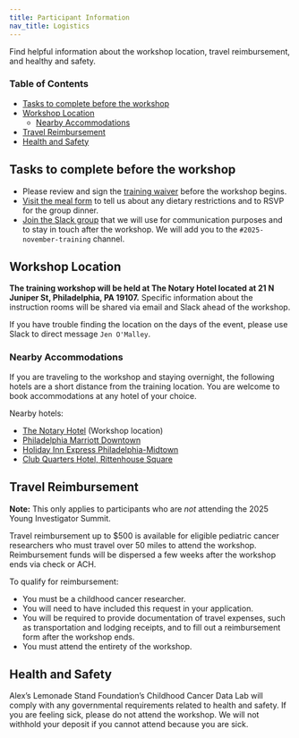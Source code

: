 ```yaml
---
title: Participant Information
nav_title: Logistics
---
```



Find helpful information about the workshop location, travel reimbursement, and healthy and safety.

<!-- START doctoc generated TOC please keep comment here to allow auto update -->
<!-- DON'T EDIT THIS SECTION, INSTEAD RE-RUN doctoc TO UPDATE -->

### Table of Contents

- [Tasks to complete before the workshop](#tasks-to-complete-before-the-workshop)
- [Workshop Location](#workshop-location)
	- [Nearby Accommodations](#nearby-accommodations)
- [Travel Reimbursement](#travel-reimbursement)
- [Health and Safety](#health-and-safety)

<!-- END doctoc generated TOC please keep comment here to allow auto update -->

## Tasks to complete before the workshop

* Please review and sign the [training waiver](https://app.hellosign.com/s/2o2yghCj) before the workshop begins.
* [Visit the meal form](https://forms.gle/aTfFxAo8R3zucsMs6) to tell us about any dietary restrictions and to RSVP for the group dinner.
* [Join the Slack group](http://ccdatalab.org/slack) that we will use for communication purposes and to stay in touch after the workshop. 
We will add you to the `#2025-november-training` channel.

## Workshop Location

**The training workshop will be held at The Notary Hotel located at 21 N Juniper St, Philadelphia, PA 19107.** 
Specific information about the instruction rooms will be shared via email and Slack ahead of the workshop.
 
If you have trouble finding the location on the days of the event, please use Slack to direct message `Jen O'Malley`.

### Nearby Accommodations

If you are traveling to the workshop and staying overnight, the following hotels are a short distance from the training location.
You are welcome to book accommodations at any hotel of your choice.

Nearby hotels:

* [The Notary Hotel](https://www.marriott.com/en-us/hotels/phlak-the-notary-hotel-philadelphia-autograph-collection/overview/?scid=f2ae0541-1279-4f24-b197-a979c79310b0) (Workshop location)
* [Philadelphia Marriott Downtown](https://www.marriott.com/en-us/hotels/phldt-philadelphia-marriott-downtown/overview/?scid=f2ae0541-1279-4f24-b197-a979c79310b0)
* [Holiday Inn Express Philadelphia-Midtown](https://www.ihg.com/holidayinnexpress/hotels/us/en/philadelphia/phlmt/hoteldetail?)
* [Club Quarters Hotel, Rittenhouse Square](https://www.clubquartershotels.com/philadelphia/rittenhouse-square)

## Travel Reimbursement

**Note:** This only applies to participants who are *not* attending the 2025 Young Investigator Summit.

Travel reimbursement up to $500 is available for eligible pediatric cancer researchers who must travel over 50 miles to attend the workshop.
Reimbursement funds will be dispersed a few weeks after the workshop ends via check or ACH.

To qualify for reimbursement:

* You must be a childhood cancer researcher.
* You will need to have included this request in your application.
* You will be required to provide documentation of travel expenses, such as transportation and lodging receipts, and to fill out a reimbursement form after the workshop ends.
* You must attend the entirety of the workshop.

## Health and Safety

Alex’s Lemonade Stand Foundation’s Childhood Cancer Data Lab will comply with any governmental requirements related to health and safety. 
If you are feeling sick, please do not attend the workshop.
We will not withhold your deposit if you cannot attend because you are sick.
